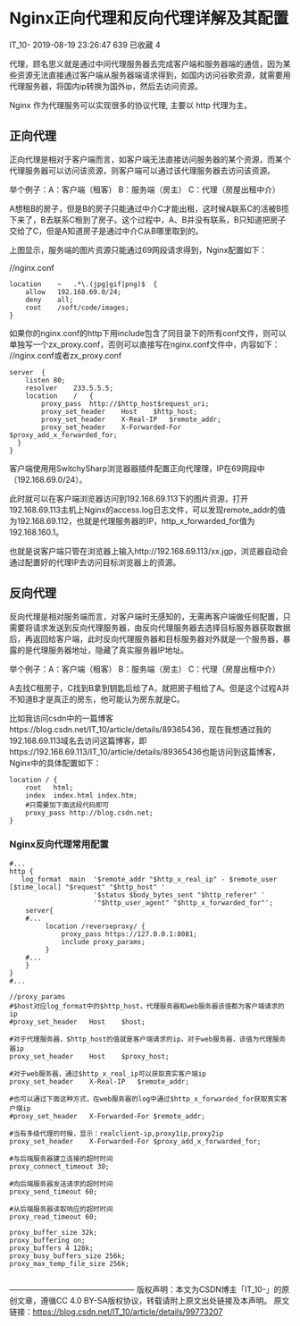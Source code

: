 # Nginx正向代理和反向代理详解及其配置

IT_10- 2019-08-19 23:26:47  639  已收藏 4

代理，顾名思义就是通过中间代理服务器去完成客户端和服务器端的通信，因为某些资源无法直接通过客户端从服务器端请求得到，如国内访问谷歌资源，就需要用代理服务器，将国内ip转换为国外ip，然后去访问资源。

Nginx 作为代理服务可以实现很多的协议代理, 主要以 http 代理为主。

## 正向代理

正向代理是相对于客户端而言，如客户端无法直接访问服务器的某个资源，而某个代理服务器可以访问该资源，则客户端可以通过该代理服务器去访问该资源。

举个例子：A：客户端（租客） B：服务端（房主） C：代理（房屋出租中介）

A想租B的房子，但是B的房子只能通过中介C才能出租，这时候A联系C的活被B揽下来了，B去联系C租到了房子。这个过程中，A、B并没有联系，B只知道把房子交给了C，但是A知道房子是通过中介C从B哪里取到的。


上图显示，服务端的图片资源只能通过69网段请求得到，Nginx配置如下：

//nginx.conf

```nginx
location	~	.*\.(jpg|gif|png)$	{
	allow	192.168.69.0/24;
	deny	all;
	root	/soft/code/images;
}
```


如果你的nginx.conf的http下用include包含了同目录下的所有conf文件，则可以单独写一个zx_proxy.conf，否则可以直接写在nginx.conf文件中，内容如下：
//nginx.conf或者zx_proxy.conf

```nginx
server	{
	listen 80;
	resolver	233.5.5.5;
	location	/	{
		proxy_pass	http://$http_host$request_uri;
		proxy_set_header	Host 	$http_host;
		proxy_set_header	X-Real-IP	$remote_addr;
		proxy_set_header	X-Forwarded-For	$proxy_add_x_forwarded_for;
  }
}
```

客户端使⽤用SwitchySharp浏览器器插件配置正向代理理，IP在69网段中（192.168.69.0/24）。

此时就可以在客户端浏览器访问到192.168.69.113下的图片资源，打开192.168.69.113主机上Nginx的access.log日志文件，可以发现remote_addr的值为192.168.69.112，也就是代理服务器的IP，http_x_forwarded_for值为192.168.160.1。

也就是说客户端只管在浏览器上输入http://192.168.69.113/xx.jgp，浏览器自动会通过配置好的代理IP去访问目标浏览器上的资源。

## 反向代理

反向代理是相对服务端而言，对客户端时无感知的，无需再客户端做任何配置，只需要将请求发送到反向代理服务器，由反向代理服务器去选择目标服务器获取数据后，再返回给客户端，此时反向代理服务器和目标服务器对外就是一个服务器，暴露的是代理服务器地址，隐藏了真实服务器IP地址。

举个例子：A：客户端（租客） B：服务端（房主） C：代理（房屋出租中介）

A去找C租房子，C找到B拿到钥匙后给了A，就把房子租给了A。但是这个过程A并不知道B才是真正的房东，他可能认为房东就是C。

比如我访问csdn中的一篇博客https://blog.csdn.net/IT_10/article/details/89365436，现在我想通过我的192.168.69.113域名去访问这篇博客，即https://192.168.69.113/IT_10/article/details/89365436也能访问到这篇博客，Nginx中的具体配置如下：

```nginx
location / {
    root   html;
    index  index.html index.htm;
    #只需要加下面这段代码即可
    proxy_pass http://blog.csdn.net;
}
```

### Nginx反向代理常用配置

```nginx
#...
http {
   log_format  main  '$remote_addr "$http_x_real_ip" - $remote_user [$time_local] "$request" "$http_host" '
                     '$status $body_bytes_sent "$http_referer" '
                     '"$http_user_agent" "$http_x_forwarded_for"';
	server{
	#...
	     location /reverseproxy/ {
	         proxy_pass https://127.0.0.1:8081;
	         include proxy_params;
	     }
	#...
	}
}
#...

//proxy_params
#$host对应log_format中的$http_host，代理服务器和web服务器该值都为客户端请求的ip
#proxy_set_header   Host    $host;

#对于代理服务器，$http_host的值就是客户端请求的ip，对于web服务器，该值为代理服务器ip
proxy_set_header    Host    $proxy_host;

#对于web服务器，通过$http_x_real_ip可以获取真实客户端ip
proxy_set_header    X-Real-IP   $remote_addr;

#也可以通过下面这种方式，在web服务器的log中通过$http_x_forwarded_for获取真实客户端ip
#proxy_set_header   X-Forwarded-For $remote_addr;

#当有多级代理的时候，显示：realclient-ip,proxy1ip,proxy2ip
proxy_set_header    X-Forwarded-For $proxy_add_x_forwarded_for;

#与后端服务器建立连接的超时时间
proxy_connect_timeout 30;

#向后端服务器发送请求的超时时间
proxy_send_timeout 60;

#从后端服务器读取响应的超时时间
proxy_read_timeout 60;

proxy_buffer_size 32k;
proxy_buffering on;
proxy_buffers 4 128k;
proxy_busy_buffers_size 256k;
proxy_max_temp_file_size 256k;


```

————————————————
版权声明：本文为CSDN博主「IT_10-」的原创文章，遵循CC 4.0 BY-SA版权协议，转载请附上原文出处链接及本声明。
原文链接：https://blog.csdn.net/IT_10/article/details/99773207